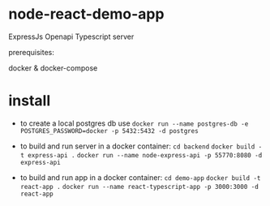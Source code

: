 # node-react-demo-app
ExpressJs Openapi Typescript server


prerequisites:

docker & docker-compose
# install

- to create a local postgres db use `docker run --name postgres-db -e POSTGRES_PASSWORD=docker -p 5432:5432 -d postgres`

- to build and run server in a docker container:
`cd backend`
`docker build -t express-api .`
`docker run --name node-express-api -p 55770:8080 -d express-api`

- to build and run app in a docker container:
`cd demo-app`
`docker build -t react-app .`
`docker run --name react-typescript-app -p 3000:3000 -d react-app`
